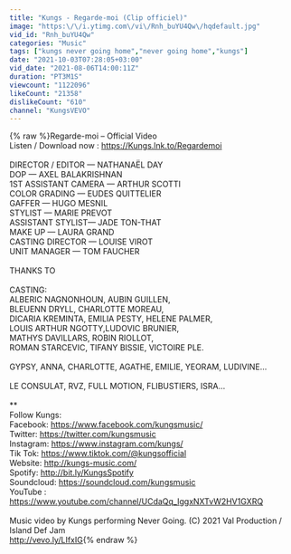 ```yaml
---
title: "Kungs - Regarde-moi (Clip officiel)"
image: "https:\/\/i.ytimg.com\/vi\/Rnh_buYU4Qw\/hqdefault.jpg"
vid_id: "Rnh_buYU4Qw"
categories: "Music"
tags: ["kungs never going home","never going home","kungs"]
date: "2021-10-03T07:28:05+03:00"
vid_date: "2021-08-06T14:00:11Z"
duration: "PT3M1S"
viewcount: "1122096"
likeCount: "21358"
dislikeCount: "610"
channel: "KungsVEVO"
---
```

{% raw %}Regarde-moi – Official Video<br />Listen / Download now : <a rel="nofollow" target="blank" href="https://Kungs.lnk.to/Regardemoi">https://Kungs.lnk.to/Regardemoi</a><br /><br />DIRECTOR / EDITOR — NATHANAËL DAY<br />DOP — AXEL BALAKRISHNAN<br />1ST ASSISTANT CAMERA — ARTHUR SCOTTI<br />COLOR GRADING — EUDES QUITTELIER<br />GAFFER — HUGO MESNIL<br />STYLIST — MARIE PREVOT<br />ASSISTANT STYLIST— JADE TON-THAT<br />MAKE UP — LAURA GRAND<br />CASTING DIRECTOR — LOUISE VIROT<br />UNIT MANAGER — TOM FAUCHER<br /><br />THANKS TO<br /> <br />CASTING:<br />ALBERIC NAGNONHOUN, AUBIN GUILLEN, <br />BLEUENN DRYLL, CHARLOTTE MOREAU, <br />DICARIA KREMINTA, EMILIA PESTY, HELENE PALMER, <br />LOUIS ARTHUR NGOTTY,LUDOVIC BRUNIER,<br />MATHYS DAVILLARS, ROBIN RIOLLOT, <br />ROMAN STARCEVIC, TIFANY BISSIE, VICTOIRE PLE.<br /><br /> GYPSY, ANNA, CHARLOTTE, AGATHE, EMILIE, YEORAM, LUDIVINE…<br /><br /> LE CONSULAT, RVZ, FULL MOTION, FLIBUSTIERS, ISRA…<br /><br />**<br />Follow Kungs:<br />Facebook: <a rel="nofollow" target="blank" href="https://www.facebook.com/kungsmusic/">https://www.facebook.com/kungsmusic/</a><br />Twitter: <a rel="nofollow" target="blank" href="https://twitter.com/kungsmusic">https://twitter.com/kungsmusic</a><br />Instagram: <a rel="nofollow" target="blank" href="https://www.instagram.com/kungs/">https://www.instagram.com/kungs/</a><br />Tik Tok: <a rel="nofollow" target="blank" href="https://www.tiktok.com/@kungsofficial">https://www.tiktok.com/@kungsofficial</a><br />Website: <a rel="nofollow" target="blank" href="http://kungs-music.com/">http://kungs-music.com/</a><br />Spotify: <a rel="nofollow" target="blank" href="http://bit.ly/KungsSpotify">http://bit.ly/KungsSpotify</a><br />Soundcloud: <a rel="nofollow" target="blank" href="https://soundcloud.com/kungsmusic">https://soundcloud.com/kungsmusic</a><br />YouTube : <a rel="nofollow" target="blank" href="https://www.youtube.com/channel/UCdaQq_IggxNXTvW2HV1GXRQ">https://www.youtube.com/channel/UCdaQq_IggxNXTvW2HV1GXRQ</a><br /><br />Music video by Kungs performing Never Going. (C) 2021 Val Production / Island Def Jam<br /><a rel="nofollow" target="blank" href="http://vevo.ly/LIfxIG">http://vevo.ly/LIfxIG</a>{% endraw %}
